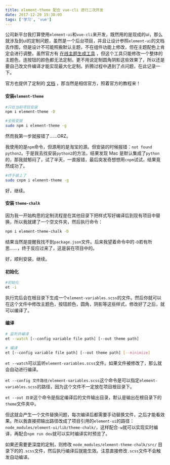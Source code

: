 ```yaml
---
title: element-theme 配合 vue-cli 进行二次开发
date: 2017-12-20 15:38:03
tags: ['学习', 'vue']
---
```

公司新平台我打算使用`element-ui`和`vue-cli`来开发，既然用的是现成的ui，那么就涉及到ui的定制问题，虽然是一个后台项目，并且让设计参照`element-ui`的文档去作图，但是设计不可能照搬默认主题，不在组件功能上修改，但在主题配色上肯定会进行调整。虽然官方有 [在线主题生成工具](https://elementui.github.io/theme-chalk-preview/#/zh-CN) ，但这个工具只能修改一个整体的主题色，连按钮的颜色都无法定制，更不用说定制圆角阴影这些效果了，所以还是要自己改文件编译才能实现最大化定制。折腾过程中遇到了点问题，在此记录一下。

官方也提供了定制的 [文档](https://github.com/ElementUI/element-theme) ，那当然是相信官方，照着官方的教程来！
<!--more-->
#### 安装`element-theme`
```bash
#只在当前项目安装
npm i element-theme -D

#全局安装
sudo npm i element-theme -g
```
然而我第一步就报错了……ORZ。

我使用的是`npm`命令，但源用的是淘宝的源。但安装的时候报错：`not found python2`。于是我去找安装`python2`的方法，结果发现 Mac 是默认集成了`python`的，那我就郁闷了，试了半天，一直报错，最后突发奇想想用`cnpm`试试，结果竟然成功了。
```bash
#终于装上了
sudo cnpm i element-theme -g
```
好，继续。

#### 安装 `theme-chalk`
因为我一开始构思的定制流程是在其他目录下把样式写好编译后到现有项目中替换，所以我就建了一个空文件夹，然后执行命令：
```bash
npm i element-theme-chalk -D
```
结果当然是提醒我找不到`package.json`文件。后来我望着命令中的`-D`若有所思……，终于反应过来了，这是装在项目中的。

好，顺利安装，继续。

#### 初始化
```bash
#初始化
et -i
```
执行完后会在根目录下生成一个`element-variables.scss`的文件。然后你就可以在这个文件中修改主题色，按钮颜色，圆角，阴影等这些样式，修改好了之后，就可以编译了。
#### 编译
```bash
# 监听并编译
et --watch [--config variable file path] [--out theme path]

# 编译
et [--config variable file path] [--out theme path] [--minimize]
```
`et --watch`可以监听`element-variables.scss`文件。如果文件被修改了，那么就会自动进行编译。

`et --config 文件路径/element-variables.scss`这个命令是可以指定`element-variables.scss`的路径，因为这个文件不一定放在项目根目录下。

`et --out 目录`这个命令是指定编译后的文件输出目录，默认是输出在根目录下的`theme`文件夹中。

但这就会产生一个文件替换问题，每次编译后都需要手动替换文件，之后才能看效果。所以我直接把输出路径改成了项目引用的`element-ui`的路径：`node_modules/element-ui/lib/theme-chalk/`，这样配合`-w`就可以实现实时编译，再配合`npm run dev`就可以实时编译实时预览了。

如果还需要更深度的定制，则修改 `node_modules/element-theme-chalk/src/` 目录下的的`.scss`文件，然后执行编译后就能生效。注意直接修改`.scss`文件不会触发自动编译。
